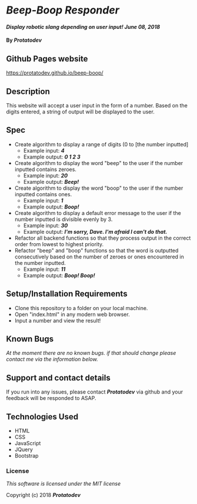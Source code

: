 # _Beep-Boop Responder_

#### _Display robotic slang depending on user input! June 08, 2018_

#### By _**Protatodev**_

## Github Pages website
https://protatodev.github.io/beep-boop/

## Description

This website will accept a user input in the form of a number. Based on the digits entered, a string of output will be displayed to the user.

## Spec
- Create algorithm to display a range of digits (0 to [the number inputted]
  - Example input: **_4_**
  - Example output: **_0 1 2 3_**
- Create algorithm to display the word "beep" to the user if the number inputted contains zeroes.
  - Example input: **_20_**
  - Example output: **_Beep!_**
- Create algorithm to display the word "boop" to the user if the number inputted contains ones.
  - Example input: **_1_**
  - Example output: **_Boop!_**
- Create algorithm to display a default error message to the user if the number inputted is divisible evenly by 3.
  - Example input: **_30_**
  - Example output: **_I'm sorry, Dave. I'm afraid I can't do that._**
- Refactor all backend functions so that they process output in the correct order from lowest to highest priority.
- Refactor "beep" and "boop" functions so that the word is outputted consecutively based on the number of zeroes or ones encountered in the number inputted.
  - Example input: **_11_**
  - Example output: **_Boop! Boop!_**

## Setup/Installation Requirements

* Clone this repository to a folder on your local machine.
* Open "index.html" in any modern web browser.
* Input a number and view the result!

## Known Bugs

_At the moment there are no known bugs. if that should change please contact me via the information below._

## Support and contact details

If you run into any issues, please contact **_Protatodev_** via github and your feedback will be responded to ASAP.

## Technologies Used

* HTML
* CSS
* JavaScript
* JQuery
* Bootstrap

### License

*This software is licensed under the MIT license*

Copyright (c) 2018 **_Protatodev_**
